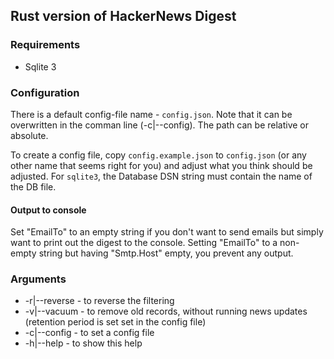 ## Rust version of HackerNews Digest

### Requirements

* Sqlite 3

### Configuration

There is a default config-file name - `config.json`. Note that it can be overwritten in the comman line (-c|--config). The path can be relative or absolute.

To create a config file, copy `config.example.json` to `config.json` (or any other name that seems right for you) and adjust what you think should be adjusted. For `sqlite3`, the Database DSN string must contain the name of the DB file.

#### Output to console

Set "EmailTo" to an empty string if you don't want to send emails but simply want to print out the digest to the console. Setting "EmailTo" to a non-empty string but having "Smtp.Host" empty, you prevent any output.

### Arguments

* -r|--reverse - to reverse the filtering
* -v|--vacuum - to remove old records, without running news updates (retention period is set set in the config file)
* -c|--config - to set a config file
* -h|--help - to show this help
